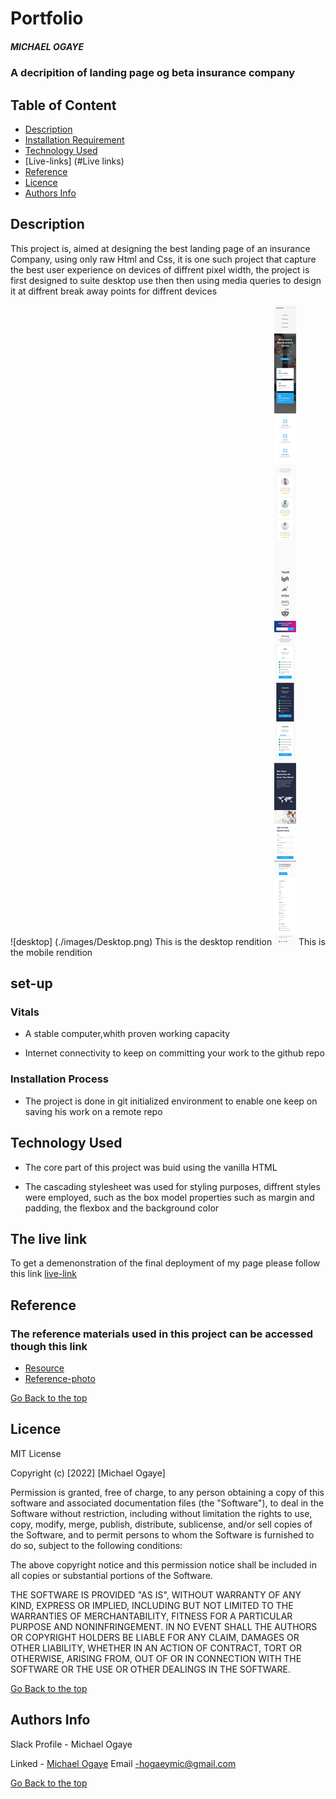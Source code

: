 # Portfolio

##### MICHAEL OGAYE
### A decripition of landing page og beta insurance company

## Table of Content

+ [Description](#description)
+ [Installation Requirement]( Requisites)
+ [Technology Used](technology-used)
+ [Live-links] (#Live links)
+ [Reference](#reference)
+ [Licence](#licence)
+ [Authors Info](#aut)

## Description
<p>This project is, aimed at designing the best landing page of an insurance Company, using only raw Html and Css, it is one such project that capture the best user experience on devices of diffrent pixel width, the project is first designed to suite desktop use then then using media queries to design it at diffrent break away points for diffrent devices</p>

![desktop] (./images/Desktop.png) This is the desktop rendition
![mobile](./images/Mobile.png)  This is the mobile rendition

## set-up

### Vitals

* A stable computer,whith proven working capacity

* Internet connectivity to keep on committing your work to the github repo

### Installation Process
* The project is done in git initialized environment to enable one keep on saving his work on a remote repo

## Technology Used
* The core part of this project was buid using the vanilla HTML

* The cascading stylesheet was used for styling purposes, diffrent styles were employed, such as the box model properties such as margin and padding, the flexbox and the background color


## The live link
To get a demenonstration of the final deployment of my page please follow this link
[live-link](https://michael-ogaye.github.io/insuarance/)

## Reference
  ### The reference materials used in this project can be accessed though this link
  * [Resource](https://drive.google.com/drive/folders/1P8mNcot0tldytjyMBLDUJzpbN3i5cJ7O)
  * [Reference-photo](https://drive.google.com/drive/folders/1LDQcoScKRuhTdd0DknqTEal1wi5mpAkk
  )


[Go Back to the top](#portfolio)

## Licence

MIT License

Copyright (c) [2022] [Michael Ogaye]

Permission is  granted, free of charge, to any person obtaining a copy
of this software and associated documentation files (the "Software"), to deal
in the Software without restriction, including without limitation the rights
to use, copy, modify, merge, publish, distribute, sublicense, and/or sell
copies of the Software, and to permit persons to whom the Software is
furnished to do so, subject to the following conditions:

The above copyright notice and this permission notice shall be included in all
copies or substantial portions of the Software.

THE SOFTWARE IS PROVIDED "AS IS", WITHOUT WARRANTY OF ANY KIND, EXPRESS OR
IMPLIED, INCLUDING BUT NOT LIMITED TO THE WARRANTIES OF MERCHANTABILITY,
FITNESS FOR A PARTICULAR PURPOSE AND NONINFRINGEMENT. IN NO EVENT SHALL THE
AUTHORS OR COPYRIGHT HOLDERS BE LIABLE FOR ANY CLAIM, DAMAGES OR OTHER
LIABILITY, WHETHER IN AN ACTION OF CONTRACT, TORT OR OTHERWISE, ARISING FROM,
OUT OF OR IN CONNECTION WITH THE SOFTWARE OR THE USE OR OTHER DEALINGS IN THE
SOFTWARE.

[Go Back to the top](#portfolio)

## Authors Info

Slack Profile - Michael Ogaye

Linked - [Michael Ogaye](https://www.linkedin.com/in/ogaye-michael-279342212/)
Email -hogaeymic@gmail.com

[Go Back to the top](#portfolio)



